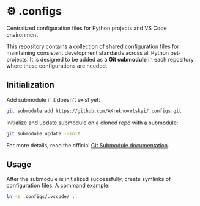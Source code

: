 # ⚙️ .configs

Centralized configuration files for Python projects and VS Code environment

This repository contains a collection of shared configuration files for maintaining consistent development standards across all Python pet-projects.
It is designed to be added as a **Git submodule** in each repository where these configurations are needed.

## Initialization

Add submodule if it doesn't exist yet:
```bash
git submodule add https://github.com/AKrekhovetskyi/.configs.git
```

Initialize and update submodule on a cloned repo with a submodule:
```bash
git submodule update --init
```

For more details, read the official [Git Submodule documentation](https://git-scm.com/book/en/v2/Git-Tools-Submodules).

## Usage

After the submodule is initialized successfully, create symlinks of configuration files. A command example:
```bash
ln -s .configs/.vscode/ .
```
